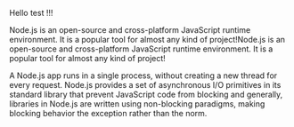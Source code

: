 Hello test !!!

Node.js is an open-source and cross-platform JavaScript runtime environment. It is a popular tool for almost any kind of project!Node.js is an open-source and cross-platform JavaScript runtime environment. It is a popular tool for almost any kind of project!

A Node.js app runs in a single process, without creating a new thread for every request. Node.js provides a set of asynchronous I/O primitives in its standard library that prevent JavaScript code from blocking and generally, libraries in Node.js are written using non-blocking paradigms, making blocking behavior the exception rather than the norm.